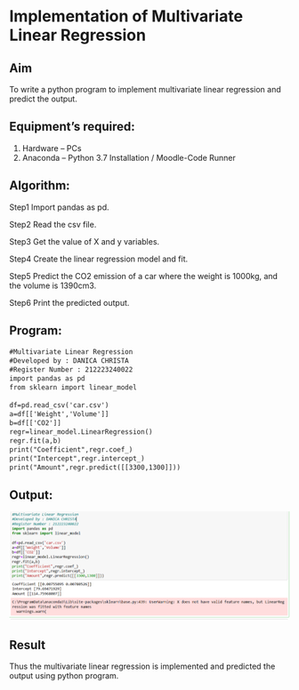 # Implementation of Multivariate Linear Regression
## Aim
To write a python program to implement multivariate linear regression and predict the output.
## Equipment’s required:
1.	Hardware – PCs
2.	Anaconda – Python 3.7 Installation / Moodle-Code Runner
## Algorithm:
Step1
Import pandas as pd.

Step2
Read the csv file.

Step3
Get the value of X and y variables.

Step4
Create the linear regression model and fit.

Step5
Predict the CO2 emission of a car where the weight is 1000kg, and the volume is 1390cm3.

Step6
Print the predicted output.

## Program:
```
#Multivariate Linear Regression
#Developed by : DANICA CHRISTA
#Register Number : 212223240022
import pandas as pd
from sklearn import linear_model

df=pd.read_csv('car.csv')
a=df[['Weight','Volume']]
b=df[['CO2']]
regr=linear_model.LinearRegression()
regr.fit(a,b)
print("Coefficient",regr.coef_)
print("Intercept",regr.intercept_)
print("Amount",regr.predict([[3300,1300]]))
```
## Output:
 ![alt text](<Screenshot 2024-05-11 231040.png>)

## Result
Thus the multivariate linear regression is implemented and predicted the output using python program.